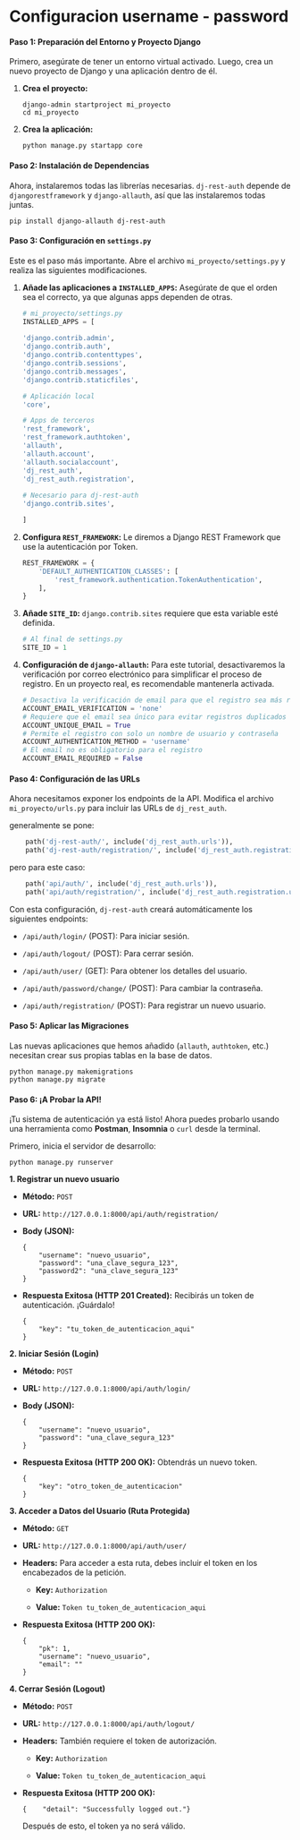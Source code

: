 # Configuracion username - password



#### **Paso 1: Preparación del Entorno y Proyecto Django**

Primero, asegúrate de tener un entorno virtual activado. Luego, crea un nuevo proyecto de Django y una aplicación dentro de él.

1. **Crea el proyecto:**
   
   ```
   django-admin startproject mi_proyecto
   cd mi_proyecto
   ```

2. **Crea la aplicación:**
   
   ```
   python manage.py startapp core
   ```

#### **Paso 2: Instalación de Dependencias**

Ahora, instalaremos todas las librerías necesarias. `dj-rest-auth` depende de `djangorestframework` y `django-allauth`, así que las instalaremos todas juntas.

```
pip install django-allauth dj-rest-auth
```

#### **Paso 3: Configuración en `settings.py`**

Este es el paso más importante. Abre el archivo `mi_proyecto/settings.py` y realiza las siguientes modificaciones.

1. **Añade las aplicaciones a `INSTALLED_APPS`:** Asegúrate de que el orden sea el correcto, ya que algunas apps dependen de otras.
   
   ```python
   # mi_proyecto/settings.py
   INSTALLED_APPS = [  
     
   'django.contrib.admin',    
   'django.contrib.auth',    
   'django.contrib.contenttypes',    
   'django.contrib.sessions',    
   'django.contrib.messages',    
   'django.contrib.staticfiles',    
   
   # Aplicación local    
   'core',    
   
   # Apps de terceros    
   'rest_framework',    
   'rest_framework.authtoken',    
   'allauth',    
   'allauth.account',    
   'allauth.socialaccount',    
   'dj_rest_auth',    
   'dj_rest_auth.registration',
       
   # Necesario para dj-rest-auth    
   'django.contrib.sites',
   
   ]
   ```

2. **Configura `REST_FRAMEWORK`:** Le diremos a Django REST Framework que use la autenticación por Token.
   
   ```python
   REST_FRAMEWORK = {
       'DEFAULT_AUTHENTICATION_CLASSES': [
           'rest_framework.authentication.TokenAuthentication',
       ],
   }
   ```

3. **Añade `SITE_ID`:** `django.contrib.sites` requiere que esta variable esté definida.
   
   ```python
   # Al final de settings.py
   SITE_ID = 1
   ```

4. **Configuración de `django-allauth`:** Para este tutorial, desactivaremos la verificación por correo electrónico para simplificar el proceso de registro. En un proyecto real, es recomendable mantenerla activada.
   
   ```python
   # Desactiva la verificación de email para que el registro sea más rápido
   ACCOUNT_EMAIL_VERIFICATION = 'none'
   # Requiere que el email sea único para evitar registros duplicados
   ACCOUNT_UNIQUE_EMAIL = True
   # Permite el registro con solo un nombre de usuario y contraseña
   ACCOUNT_AUTHENTICATION_METHOD = 'username'
   # El email no es obligatorio para el registro
   ACCOUNT_EMAIL_REQUIRED = False
   ```

#### **Paso 4: Configuración de las URLs**

Ahora necesitamos exponer los endpoints de la API. Modifica el archivo `mi_proyecto/urls.py` para incluir las URLs de `dj_rest_auth`.

generalmente se pone:

```python
    path('dj-rest-auth/', include('dj_rest_auth.urls')),
    path('dj-rest-auth/registration/', include('dj_rest_auth.registration.urls'))
```

pero para este caso:

```python
    path('api/auth/', include('dj_rest_auth.urls')),
    path('api/auth/registration/', include('dj_rest_auth.registration.urls'))
```

Con esta configuración, `dj-rest-auth` creará automáticamente los siguientes endpoints:

- `/api/auth/login/` (POST): Para iniciar sesión.

- `/api/auth/logout/` (POST): Para cerrar sesión.

- `/api/auth/user/` (GET): Para obtener los detalles del usuario.

- `/api/auth/password/change/` (POST): Para cambiar la contraseña.

- `/api/auth/registration/` (POST): Para registrar un nuevo usuario.

#### **Paso 5: Aplicar las Migraciones**

Las nuevas aplicaciones que hemos añadido (`allauth`, `authtoken`, etc.) necesitan crear sus propias tablas en la base de datos.

```
python manage.py makemigrations
python manage.py migrate
```

#### **Paso 6: ¡A Probar la API!**

¡Tu sistema de autenticación ya está listo! Ahora puedes probarlo usando una herramienta como **Postman**, **Insomnia** o `curl` desde la terminal.

Primero, inicia el servidor de desarrollo:

```
python manage.py runserver
```

**1. Registrar un nuevo usuario**

- **Método:** `POST`

- **URL:** `http://127.0.0.1:8000/api/auth/registration/`

- **Body (JSON):**
  
  ```
  {
      "username": "nuevo_usuario",
      "password": "una_clave_segura_123",
      "password2": "una_clave_segura_123"
  }
  ```

- **Respuesta Exitosa (HTTP 201 Created):** Recibirás un token de autenticación. ¡Guárdalo!
  
  ```
  {
      "key": "tu_token_de_autenticacion_aqui"
  }
  ```

**2. Iniciar Sesión (Login)**

- **Método:** `POST`

- **URL:** `http://127.0.0.1:8000/api/auth/login/`

- **Body (JSON):**
  
  ```
  {
      "username": "nuevo_usuario",
      "password": "una_clave_segura_123"
  }
  ```

- **Respuesta Exitosa (HTTP 200 OK):** Obtendrás un nuevo token.
  
  ```
  {
      "key": "otro_token_de_autenticacion"
  }
  ```

**3. Acceder a Datos del Usuario (Ruta Protegida)**

- **Método:** `GET`

- **URL:** `http://127.0.0.1:8000/api/auth/user/`

- **Headers:** Para acceder a esta ruta, debes incluir el token en los encabezados de la petición.
  
  - **Key:** `Authorization`
  
  - **Value:** `Token tu_token_de_autenticacion_aqui`

- **Respuesta Exitosa (HTTP 200 OK):**
  
  ```
  {
      "pk": 1,
      "username": "nuevo_usuario",
      "email": ""
  }
  
  ```

**4. Cerrar Sesión (Logout)**

- **Método:** `POST`

- **URL:** `http://127.0.0.1:8000/api/auth/logout/`

- **Headers:** También requiere el token de autorización.
  
  - **Key:** `Authorization`
  
  - **Value:** `Token tu_token_de_autenticacion_aqui`

- **Respuesta Exitosa (HTTP 200 OK):**
  
  ```
  {    "detail": "Successfully logged out."}
  ```
  
  Después de esto, el token ya no será válido.
